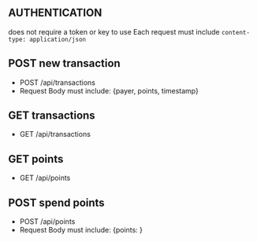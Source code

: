 ## AUTHENTICATION

does not require a token or key to use
Each request must include  `content-type: application/json`

## POST new transaction

* POST /api/transactions
* Request Body must include: {payer, points, timestamp}


## GET transactions

* GET /api/transactions


## GET points
* GET /api/points

## POST spend points
* POST /api/points
* Request Body must include: {points: }